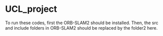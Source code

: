 # UCL_project
To run these codes, first the ORB-SLAM2 should be installed.
Then, the src and include folders in ORB-SLAM2 should be replaced by the folder2 here.
